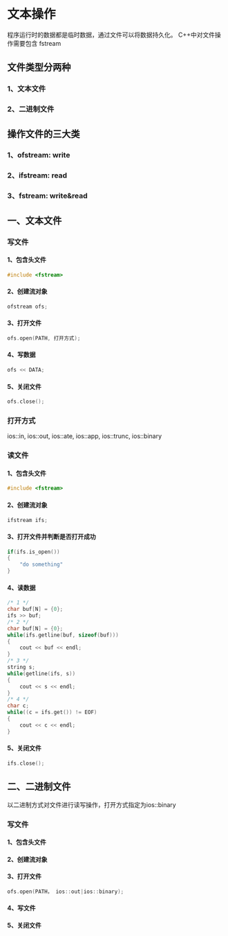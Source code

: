 <!--
 * @Author: error: git config user.name && git config user.email & please set dead value or install git
 * @Date: 2023-01-15 17:03:51
 * @LastEditors: error: git config user.name && git config user.email & please set dead value or install git
 * @LastEditTime: 2023-01-15 23:29:51
 * @FilePath: \CPP\文件操作\readme.md
 * @Description: 这是默认设置,请设置`customMade`, 打开koroFileHeader查看配置 进行设置: https://github.com/OBKoro1/koro1FileHeader/wiki/%E9%85%8D%E7%BD%AE
-->
# 文本操作
程序运行时的数据都是临时数据，通过文件可以将数据持久化。
C++中对文件操作需要包含 fstream

## 文件类型分两种
### 1、文本文件
### 2、二进制文件

## 操作文件的三大类
### 1、ofstream: write
### 2、ifstream: read
### 3、fstream: write&read

## 一、文本文件
### 写文件
#### 1、包含头文件
```c++
#include <fstream>
```
#### 2、创建流对象
```c++
ofstream ofs;
```
#### 3、打开文件
```c++
ofs.open(PATH, 打开方式);
```
#### 4、写数据
```c++
ofs << DATA;
```
#### 5、关闭文件
```c++
ofs.close();
```
### 打开方式
ios::in, ios::out, ios::ate, ios::app, ios::trunc, ios::binary
### 读文件
#### 1、包含头文件
```c++
#include <fstream>
```
#### 2、创建流对象
```c++
ifstream ifs;
```
#### 3、打开文件并判断是否打开成功
```c++
if(ifs.is_open())
{
    "do something"
}
```
#### 4、读数据
```c++ 
/* 1 */
char buf[N] = {0};
ifs >> buf;
/* 2 */
char buf[N] = {0};
while(ifs.getline(buf, sizeof(buf)))
{
    cout << buf << endl;
}
/* 3 */
string s;
while(getline(ifs, s))
{
    cout << s << endl;
}
/* 4 */ 
char c;
while((c = ifs.get()) != EOF)
{
    cout << c << endl;
}
```
#### 5、关闭文件
```c++
ifs.close();
```
## 二、二进制文件
以二进制方式对文件进行读写操作，打开方式指定为ios::binary
### 写文件
#### 1、包含头文件
#### 2、创建流对象
#### 3、打开文件
```c++
ofs.open(PATH， ios::out|ios::binary);
```
#### 4、写文件
#### 5、关闭文件
